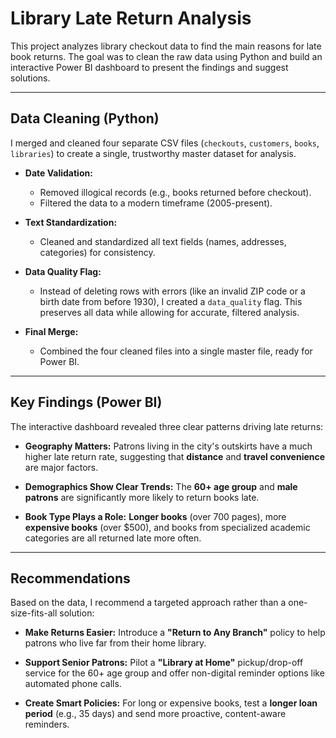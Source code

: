 # Library Late Return Analysis

This project analyzes library checkout data to find the main reasons for late book returns. The goal was to clean the raw data using Python and build an interactive Power BI dashboard to present the findings and suggest solutions.

---

## Data Cleaning (Python)

I merged and cleaned four separate CSV files (`checkouts`, `customers`, `books`, `libraries`) to create a single, trustworthy master dataset for analysis.

* **Date Validation:**
    * Removed illogical records (e.g., books returned before checkout).
    * Filtered the data to a modern timeframe (2005-present).

* **Text Standardization:**
    * Cleaned and standardized all text fields (names, addresses, categories) for consistency.

* **Data Quality Flag:**
    * Instead of deleting rows with errors (like an invalid ZIP code or a birth date from before 1930), I created a `data_quality` flag. This preserves all data while allowing for accurate, filtered analysis.

* **Final Merge:**
    * Combined the four cleaned files into a single master file, ready for Power BI.

---

## Key Findings (Power BI)

The interactive dashboard revealed three clear patterns driving late returns:

* **Geography Matters:** Patrons living in the city's outskirts have a much higher late return rate, suggesting that **distance** and **travel convenience** are major factors.

* **Demographics Show Clear Trends:** The **60+ age group** and **male patrons** are significantly more likely to return books late.

* **Book Type Plays a Role:** **Longer books** (over 700 pages), more **expensive books** (over $500), and books from specialized academic categories are all returned late more often.

---

## Recommendations

Based on the data, I recommend a targeted approach rather than a one-size-fits-all solution:

* **Make Returns Easier:** Introduce a **"Return to Any Branch"** policy to help patrons who live far from their home library.

* **Support Senior Patrons:** Pilot a **"Library at Home"** pickup/drop-off service for the 60+ age group and offer non-digital reminder options like automated phone calls.

* **Create Smart Policies:** For long or expensive books, test a **longer loan period** (e.g., 35 days) and send more proactive, content-aware reminders.
